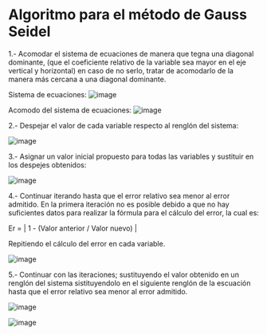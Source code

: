 # Algoritmo para el método de Gauss Seidel

1.- Acomodar el sistema de ecuaciones de manera que tegna una diagonal dominante, (que el coeficiente relativo de la variable sea mayor en el eje vertical y horizontal) en caso de no serlo, tratar de acomodarlo de la manera más cercana a una diagonal dominante.

Sistema de ecuaciones: 
![image](https://github.com/22030130/Numerical-Methods-/assets/147437999/150ee71a-32bd-423b-86fe-63898edcc6c5)

Acomodo del sistema de ecuaciones: 
![image](https://github.com/22030130/Numerical-Methods-/assets/147437999/915defa6-faaa-44ba-8886-e18dbb99fb0a)

2.- Despejar el valor de cada variable respecto al renglón del sistema:

![image](https://github.com/22030130/Numerical-Methods-/assets/147437999/cd305275-8e35-4ed3-91f2-033c16353936)

3.- Asignar un valor inicial propuesto para todas las variables y sustituir en los despejes obtenidos:

![image](https://github.com/22030130/Numerical-Methods-/assets/147437999/0fd15237-f387-4865-9f8e-64b52059705e)

4.- Continuar iterando hasta que el error relativo sea menor al error admitido. En la primera iteración no es posible debido a que no hay suficientes datos para realizar la fórmula para el cálculo del error, la cual es: 

Er = | 1 - (Valor anterior / Valor nuevo) |

Repitiendo el cálculo del error en cada variable. 

![image](https://github.com/22030130/Numerical-Methods-/assets/147437999/d28d0863-1ee8-4049-b0d8-bf27ccef7b23)

5.- Continuar con las iteraciones; sustituyendo el valor obtenido en un renglón del sistema sistituyendolo en el siguiente renglón de la escuación hasta que el error relativo sea menor al error admitido. 

![image](https://github.com/22030130/Numerical-Methods-/assets/147437999/4f0d2569-ae2e-4c17-b281-18a525b2bcf0)


![image](https://github.com/22030130/Numerical-Methods-/assets/147437999/4ba99b01-051f-4f7b-a33f-4677fca266a6)




